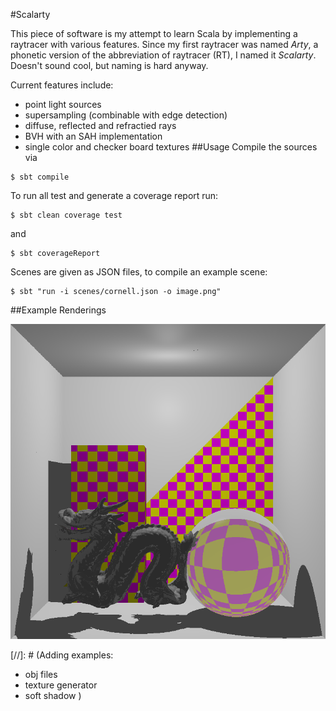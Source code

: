 #Scalarty

This piece of software is my attempt to learn Scala by implementing a raytracer with various features.
Since my first raytracer was named *Arty*, a phonetic version of the abbreviation of raytracer (RT), I named it 
 *Scalarty*. Doesn't sound cool, but naming is hard anyway.
 
 Current features include:
  - point light sources
  - supersampling (combinable with edge detection)
  - diffuse, reflected and refractied rays
  - BVH with an SAH implementation
  - single color and checker board textures
##Usage
 Compile the sources via 
 ```
 $ sbt compile
 ```
 To run all test and generate a coverage report run:
 ```
 $ sbt clean coverage test
 ``` 
 and 
 ```
 $ sbt coverageReport
 ```
 
 Scenes are given as JSON files, to compile an example scene:
 ```
 $ sbt "run -i scenes/cornell.json -o image.png"

```
 
##Example Renderings
 
![Start screen](./renderings/image.png)

[//]: # (Adding examples:
 * obj files
 * texture generator
 * soft shadow
)